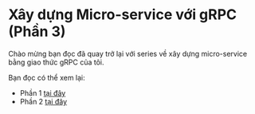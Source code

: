 # Xây dựng Micro-service với gRPC (Phần 3)

Chào mừng bạn đọc đã quay trở lại với series về xây dựng micro-service bằng giao thức gRPC của tôi.

Bạn đọc có thể xem lại:

- Phần 1 [tại đây](https://viblo.asia/p/xay-dung-micro-service-voi-grpc-E1XVOZvXLMz)
- Phần 2 [tại đây](https://viblo.asia/p/xay-dung-micro-service-voi-grpc-phan-2-2oKLnG1NVQO)
